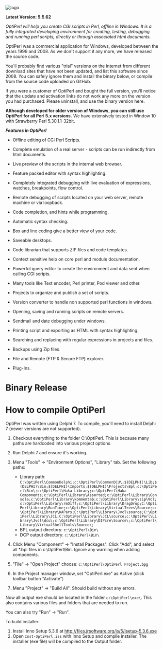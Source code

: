 

![logo](https://raw.githubusercontent.com/wiki/hakakou/optiperl/logo.gif)



**Latest Version: 5.5.62**

*OptiPerl will help you create CGI scripts in Perl, offline in Windows. It is a fully integrated developing environment for creating, testing, debugging and running perl scripts, directly or through associated html documents.*

OptiPerl was a commercial application for Windows, developed between the years 1999 and 2008. As we don't support it any more, we have released the source code.

You'll probably find various "trial" versions on the internet from different download sites that have not been updated, and list this software since 2008. You can safely ignore them and install the binary below, or compile from the source code uploaded on GitHub.

If you were a customer of OptiPerl and bought the full version, you'll notice that the update and activation links do not work any more on the version you had purchased. Please uninstall, and use the binary version here.

**Although developed for older version of Windows, you can still use OptiPerl for all Perl 5.x versions.** We have extensively tested in Window 10 with Strawberry Perl 5.30.1.1-32bit.

***Features in OptiPerl***

* Offline editing of CGI Perl Scripts.

* Complete emulation of a real server - scripts can be run indirectly from html documents.

* Live preview of the scripts in the internal web browser.

* Feature packed editor with syntax highlighting.

* Completely integrated debugging with live evaluation of expressions, watches, breakpoints, flow control.

* Remote debugging of scripts located on your web server, remote machine or via loopback.

* Code completion, and hints while programming.

* Automatic syntax checking.

* Box and line coding give a better view of your code.

* Saveable desktops.

* Code librarian that supports ZIP files and code templates.

* Context sensitive help on core perl and module documentation.

* Powerful query editor to create the environment and data sent when calling CGI scripts.

* Many tools like Text encoder, Perl printer, Pod viewer and other.

* Projects to organize and publish a set of scripts.

* Version converter to handle non supported perl functions in windows.

* Opening, saving and running scripts on remote servers.

* Sendmail and date debugging under windows.

* Printing script and exporting as HTML with syntax highlighting.

* Searching and replacing with regular expressions in projects and files.

* Backups using Zip files.

* File and Remote (FTP & Secure FTP) explorer.

* Plug-Ins.

  

# Binary Release

# How to compile OptiPerl

OptiPerl was written using Delphi 7. To compile, you'll need to install Delphi 7 (newer versions are not supported).

1. Checkout everything to the folder C:\OptiPerl. This is because many paths are hardcoded into various project options.
2. Run Delphi 7 and ensure it's working.
3. Menu "Tools" → "Environment Options", "Library" tab. Set the following paths:

   - Library path: `C:\OptiPerl\CommonDelphi;c:\OptiPerl\CommonDCU\;$(DELPHI)\Lib;$(DELPHI)\Bin;$(DELPHI)\Imports;$(DELPHI)\Projects\Bpl;c:\OptiPerl\Bin\;c:\OptiPerl\Haka Library;c:\OptiPerl\Haka Components;c:\OptiPerl\Library\Assorted;c:\OptiPerl\Library\Console;c:\OptiPerl\Library\kbmmemtab;c:\OptiPerl\Library\zip\Vcl;c:\OptiPerl\Library\rmDiff;c:\OptiPerl\Library\DragDrop;C:\OptiPerl\Library\RunTime;c:\OptiPerl\Library\VirtualTrees\Source;c:\OptiPerl\Library\KAPars;C:\OptiPerl\Library\Jvcl\source;C:\OptiPerl\Library\JCL;C:\OptiPerl\Library\JCL\source;c:\OptiPerl\Library\Jvcl\dcu\;c:\OptiPerl\Library\DIPcre\Source\;c:\OptiPerl\Library\VirtualShellTools\Source\;`
   - BPL output directory: `c:\OptiPerl\Bin\`
   - DCP output directory: `c:\OptiPerl\Bin\`
4. Click Menu "Component" → "Install Packages". Click "Add", and select all *.bpl files in c:\OptiPerl\Bin. Ignore any warning when adding components.
5. "File" → "Open Project" choose: `c:\OptiPerl\OptiPerl Project.bpg`
6. In the Project manager window, set "OptiPerl.exe" as Active (click toolbar button "Activate")
7. Menu "Project" → "Build All". Should build without any errors.

Now all output exe should be located in the folder `c:\OptiPerl\exe\`. This also contains various files and folders that are needed to run.

You can also try "Run" → "Run".

To build installer:

1. Install Inno Setup 5.3.6 at http://files.jrsoftware.org/is/5/isetup-5.3.6.exe
2. Open `Inst-OptiPerl.iss` with Inno Setup and compile installer. The installer (exe file) will be compiled to the Output folder.



   

